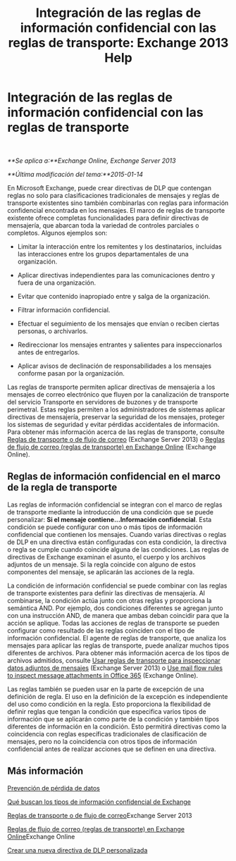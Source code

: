 ﻿---
title: 'Integración de las reglas de información confidencial con las reglas de transporte: Exchange 2013 Help'
TOCTitle: Integración de las reglas de información confidencial con las reglas de transporte
ms:assetid: feb014a7-89dd-4f2d-a06d-52806ce435d4
ms:mtpsurl: https://technet.microsoft.com/es-es/library/JJ150583(v=EXCHG.150)
ms:contentKeyID: 48267739
ms.date: 04/23/2018
mtps_version: v=EXCHG.150
ms.translationtype: HT
---

# Integración de las reglas de información confidencial con las reglas de transporte

 

_**Se aplica a:**Exchange Online, Exchange Server 2013_

_**Última modificación del tema:**2015-01-14_

En Microsoft Exchange, puede crear directivas de DLP que contengan reglas no solo para clasificaciones tradicionales de mensajes y reglas de transporte existentes sino también combinarlas con reglas para información confidencial encontrada en los mensajes. El marco de reglas de transporte existente ofrece completas funcionalidades para definir directivas de mensajería, que abarcan toda la variedad de controles parciales o completos. Algunos ejemplos son:

  - Limitar la interacción entre los remitentes y los destinatarios, incluidas las interacciones entre los grupos departamentales de una organización.

  - Aplicar directivas independientes para las comunicaciones dentro y fuera de una organización.

  - Evitar que contenido inapropiado entre y salga de la organización.

  - Filtrar información confidencial.

  - Efectuar el seguimiento de los mensajes que envían o reciben ciertas personas, o archivarlos.

  - Redireccionar los mensajes entrantes y salientes para inspeccionarlos antes de entregarlos.

  - Aplicar avisos de declinación de responsabilidades a los mensajes conforme pasan por la organización.

Las reglas de transporte permiten aplicar directivas de mensajería a los mensajes de correo electrónico que fluyen por la canalización de transporte del servicio Transporte en servidores de buzones y de transporte perimetral. Estas reglas permiten a los administradores de sistemas aplicar directivas de mensajería, preservar la seguridad de los mensajes, proteger los sistemas de seguridad y evitar pérdidas accidentales de información. Para obtener más información acerca de las reglas de transporte, consulte [Reglas de transporte o de flujo de correo](mail-flow-rules-transport-rules-in-exchange-2013-exchange-2013-help.md) (Exchange Server 2013) o [Reglas de flujo de correo (reglas de transporte) en Exchange Online](https://technet.microsoft.com/es-es/library/jj919238\(v=exchg.150\)) (Exchange Online).

## Reglas de información confidencial en el marco de la regla de transporte

Las reglas de información confidencial se integran con el marco de reglas de transporte mediante la introducción de una condición que se puede personalizar: **Si el mensaje contiene...Información confidencial**. Esta condición se puede configurar con uno o más tipos de información confidencial que contienen los mensajes. Cuando varias directivas o reglas de DLP en una directiva están configuradas con esta condición, la directiva o regla se cumple cuando coincide alguna de las condiciones. Las reglas de directivas de Exchange examinan el asunto, el cuerpo y los archivos adjuntos de un mensaje. Si la regla coincide con alguno de estos componentes del mensaje, se aplicarán las acciones de la regla.

La condición de información confidencial se puede combinar con las reglas de transporte existentes para definir las directivas de mensajería. Al combinarse, la condición actúa junto con otras reglas y proporciona la semántica AND. Por ejemplo, dos condiciones diferentes se agregan junto con una instrucción AND, de manera que ambas deban coincidir para que la acción se aplique. Todas las acciones de reglas de transporte se pueden configurar como resultado de las reglas coinciden con el tipo de información confidencial. El agente de reglas de transporte, que analiza los mensajes para aplicar las reglas de transporte, puede analizar muchos tipos diferentes de archivos. Para obtener más información acerca de los tipos de archivos admitidos, consulte [Usar reglas de transporte para inspeccionar datos adjuntos de mensajes](use-transport-rules-to-inspect-message-attachments-exchange-2013-help.md) (Exchange Server 2013) o [Use mail flow rules to inspect message attachments in Office 365](https://technet.microsoft.com/es-es/library/jj919236\(v=exchg.150\)) (Exchange Online).

Las reglas también se pueden usar en la parte de excepción de una definición de regla. El uso en la definición de la excepción es independiente del uso como condición en la regla. Esto proporciona la flexibilidad de definir reglas que tengan la condición que especifica varios tipos de información que se aplicarán como parte de la condición y también tipos diferentes de información en la condición. Esto permitirá directivas como la coincidencia con reglas específicas tradicionales de clasificación de mensajes, pero no la coincidencia con otros tipos de información confidencial antes de realizar acciones que se definen en una directiva.

## Más información

[Prevención de pérdida de datos](technical-overview-of-dlp-data-loss-prevention-in-exchange.md)

[Qué buscan los tipos de información confidencial de Exchange](what-the-sensitive-information-types-in-exchange-look-for-exchange-online-help.md)

[Reglas de transporte o de flujo de correo](mail-flow-rules-transport-rules-in-exchange-2013-exchange-2013-help.md)Exchange Server 2013

[Reglas de flujo de correo (reglas de transporte) en Exchange Online](https://technet.microsoft.com/es-es/library/jj919238\(v=exchg.150\))Exchange Online

[Crear una nueva directiva de DLP personalizada](create-a-custom-dlp-policy-exchange-2013-help.md)

